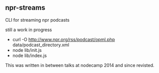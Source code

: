 ## npr-streams

CLI for streaming npr podcasts

still a work in progress

* curl -O http://www.npr.org/rss/podcast/opml.php data/podcast_directory.xml
* node lib/init.js
* node lib/index.js

This was written in between talks at nodecamp 2014 and since revisted.

